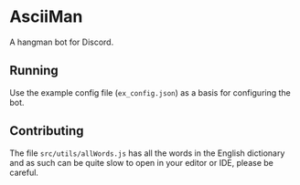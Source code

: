 # AsciiMan

A hangman bot for Discord.

## Running

Use the example config file (`ex_config.json`) as a basis for configuring the bot.

## Contributing

The file `src/utils/allWords.js` has all the words in the English dictionary and as such can be quite slow to open in your editor or IDE, please be careful.